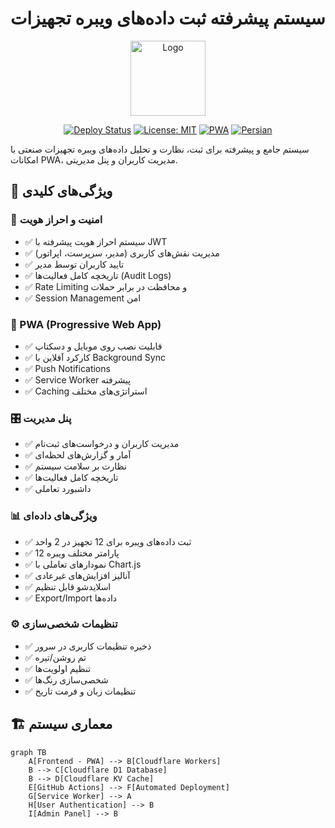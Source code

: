 # سیستم پیشرفته ثبت داده‌های ویبره تجهیزات

<div align="center">
  <img src="public/icons/icon-192x192.png" alt="Logo" width="120" height="120">
  
  [![Deploy Status](https://github.com/yourusername/vibration-monitoring-system/workflows/Deploy%20to%20Cloudflare%20Workers/badge.svg)](https://github.com/yourusername/vibration-monitoring-system/actions)
  [![License: MIT](https://img.shields.io/badge/License-MIT-yellow.svg)](https://opensource.org/licenses/MIT)
  [![PWA](https://img.shields.io/badge/PWA-enabled-blue.svg)](https://web.dev/progressive-web-apps/)
  [![Persian](https://img.shields.io/badge/Lang-Persian-green.svg)](#)
</div>

سیستم جامع و پیشرفته برای ثبت، نظارت و تحلیل داده‌های ویبره تجهیزات صنعتی با امکانات PWA، مدیریت کاربران و پنل مدیریتی.

## 🎯 ویژگی‌های کلیدی

### 🔐 امنیت و احراز هویت
- ✅ سیستم احراز هویت پیشرفته با JWT
- ✅ مدیریت نقش‌های کاربری (مدیر، سرپرست، اپراتور)
- ✅ تایید کاربران توسط مدیر
- ✅ تاریخچه کامل فعالیت‌ها (Audit Logs)
- ✅ Rate Limiting و محافظت در برابر حملات
- ✅ Session Management امن

### 📱 PWA (Progressive Web App)
- ✅ قابلیت نصب روی موبایل و دسکتاپ
- ✅ کارکرد آفلاین با Background Sync
- ✅ Push Notifications
- ✅ Service Worker پیشرفته
- ✅ Caching استراتژی‌های مختلف

### 🎛️ پنل مدیریت
- ✅ مدیریت کاربران و درخواست‌های ثبت‌نام
- ✅ آمار و گزارش‌های لحظه‌ای
- ✅ نظارت بر سلامت سیستم
- ✅ تاریخچه کامل فعالیت‌ها
- ✅ داشبورد تعاملی

### 📊 ویژگی‌های داده‌ای
- ✅ ثبت داده‌های ویبره برای 12 تجهیز در 2 واحد
- ✅ 12 پارامتر مختلف ویبره
- ✅ نمودارهای تعاملی با Chart.js
- ✅ آنالیز افزایش‌های غیرعادی
- ✅ اسلایدشو قابل تنظیم
- ✅ Export/Import داده‌ها

### ⚙️ تنظیمات شخصی‌سازی
- ✅ ذخیره تنظیمات کاربری در سرور
- ✅ تم روشن/تیره
- ✅ تنظیم اولویت‌ها
- ✅ شخصی‌سازی رنگ‌ها
- ✅ تنظیمات زبان و فرمت تاریخ

## 🏗️ معماری سیستم

```mermaid
graph TB
    A[Frontend - PWA] --> B[Cloudflare Workers]
    B --> C[Cloudflare D1 Database]
    B --> D[Cloudflare KV Cache]
    E[GitHub Actions] --> F[Automated Deployment]
    G[Service Worker] --> A
    H[User Authentication] --> B
    I[Admin Panel] --> B